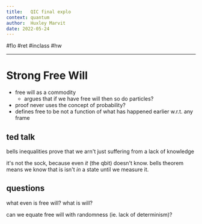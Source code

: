 ```yaml
---
title:   QIC final explo
context: quantum
author:  Huxley Marvit
date: 2022-05-24
---
```


#flo #ret  #inclass #hw

***

# Strong Free Will
- free will as a commodity
	- argues that if we have free will then so do particles?
- proof never uses the concept of probability?
- defines free to be not a function of what has happened earlier w.r.t. any frame

## ted talk
bells inequalities prove that we arn't just suffering from a lack of knowledge

it's not the sock, because even *it* (the qbit) doesn't know. bells theorem means we know that is isn't *in* a state until we measure it.

## questions
what even is free will? what is will?

can we equate free will with randomness (ie. lack of determinism)?











